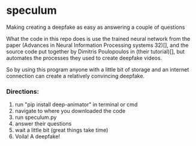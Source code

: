 # speculum
Making creating a deepfake as easy as answering a couple of questions

What the code in this repo does is use the trained neural network from the paper (Advances in Neural Information Processing systems 32)[], 
and the source code put together by Dimitris Poulopoulos in (their tutorial)[], but automates the processes they used to create deepfake videos. 

So by using this program anyone with a little bit of storage and an internet connection can create a relatively convincing deepfake. 

### Directions:
1. run "pip install deep-animator" in terminal or cmd
2. navigate to where you downloaded the code
3. run speculum.py
4. answer their questions
5. wait a little bit (great things take time)
6. Voila! A deepfake!
